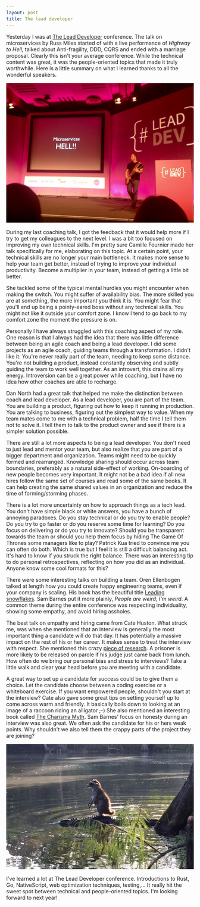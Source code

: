 ```yaml
---
layout: post
title: The lead developer
---
```



Yesterday I was at [The Lead Developer](http://theleaddeveloper.com) conference. The talk on microservices by Russ Miles started of with a live performance of _Highway to Hell_, talked about Anti-fragility, DDD, CQRS and ended with a marriage proposal. Clearly this isn't your average conference. While the technical content was great, it was the people-oriented topics that made it truly worthwhile. Here is a little summary on what I learned thanks to all the wonderful speakers.

![Russ Miles rocks](/public/images/russ_miles_highway_to_hell.jpg)

During my last coaching talk, I got the feedback that it would help more if I try to get my colleagues to the next level. I was a bit too focused on improving my own technical skills. I'm pretty sure Camille Fournier made her talk specifically for me, elaborating on this topic. At a certain point, your technical skills are no longer your main bottleneck. It makes more sense to help your team get better, instead of trying to improve your individual productivity. Become a multiplier in your team, instead of getting a little bit better.

She tackled some of the typical mental hurdles you might encounter when making the switch. You might suffer of availability bias. The more skilled you are at something, the more important you think it is. You might fear that you'll end up being a pointy-eared boss without any technical skills. You might not like it outside your comfort zone. I know I tend to go back to my comfort zone the moment the pressure is on.

Personally I have always struggled with this coaching aspect of my role. One reason is that I always had the idea that there was little difference between being an agile coach and being a lead developer. I did some projects as an agile coach, guiding teams through a transformation. I didn't like it. You're never really part of the team, needing to keep some distance. You're not building a product, instead constantly observing and subtly guiding the team to work well together. As an introvert, this drains all my energy. Introversion can be a great power while coaching, but I have no idea how other coaches are able to recharge. 

Dan North had a great talk that helped me make the distinction between coach and lead developer. As a lead developer, you are part of the team. You are building a product, figuring out how to keep it running in production. You are talking to business, figuring out the simplest way to value. When my team mates come to me with a technical problem, half the time I tell them not to solve it. I tell them to talk to the product owner and see if there is a simpler solution possible. 

There are still a lot more aspects to being a lead developer. You don't need to just lead and mentor your team, but also realize that you are part of a bigger department and organization. Teams might need to be quickly formed and rearranged. Knowledge sharing should occur across team boundaries, preferably as a natural side-effect of working. On-boarding of new people becomes very important. It might not be a bad idea if all new hires follow the same set of courses and read some of the same books. It can help creating the same shared values in an organization and reduce the time of forming/storming phases.

There is a lot more uncertainty on how to approach things as a tech lead. You don't have simple black or white answers, you have a bunch of annoying paradoxes. Do you stay technical or do you try to enable people? Do you try to go faster or do you reserve some time for learning? Do you focus on delivering or do you try to innovate? Should you be transparent towards the team or should you help them focus by hiding The Game Of Thrones some managers like to play? Patrick Kua tried to convince me you can often do both. Which is true but I feel it is still a difficult balancing act. It's hard to know if you struck the right balance. There was an interesting tip to do personal retrospectives, reflecting on how you did as an individual. Anyone know some cool formats for this?

There were some interesting talks on building a team. Oren Ellenbogen talked at length how you could create happy engineering teams, even if your company is scaling. His book has the beautiful title [Leading snowflakes](http://leadingsnowflakes.com). Sam Barnes put it more plainly, _People are weird, I'm weird_. A common theme during the entire conference was respecting individuality, showing some empathy, and avoid hiring assholes.

The best talk on empathy and hiring came from Cate Huston. What struck me, was when she mentioned that an interview is generally the most important thing a candidate will do that day. It has potentially a massive impact on the rest of his or her career. It makes sense to treat the interview with respect. She mentioned this crazy [piece of research](http://blogs.discovermagazine.com/notrocketscience/2011/04/11/justice-is-served-but-more-so-after-lunch-how-food-breaks-sway-the-decisions-of-judges/#.VfP2grxBbow). A prisoner is more likely to be released on parole if his judge just came back from lunch. How often do we bring our personal bias and stress to interviews? Take a little walk and clear your head before you are meeting with a candidate.  

A great way to set up a candidate for success could be to give them a choice. Let the candidate choose between a coding exercise or a whiteboard exercise. If you want empowered people, shouldn't you start at the interview? Cate also gave some great tips on setting yourself up to come across warm and friendly. It basically boils down to looking at an image of a raccoon riding an alligator ;-) She also mentioned an interesting book called [The Charisma Myth](http://www.amazon.com/The-Charisma-Myth-Personal-Magnetism/dp/1591845947). Sam Barnes' focus on honesty during an interview was also great. We often ask the candidate for his or hers weak points. Why shouldn't we also tell them the crappy parts of the project they are joining?

![Raccoon riding an alligator](/public/images/raccoon-riding-alligator.jpg)

I've learned a lot at The Lead Developer conference. Introductions to Rust, Go, NativeScript, web optimization techniques, testing,... It really hit the sweet spot between technical and people-oriented topics. I'm looking forward to next year!